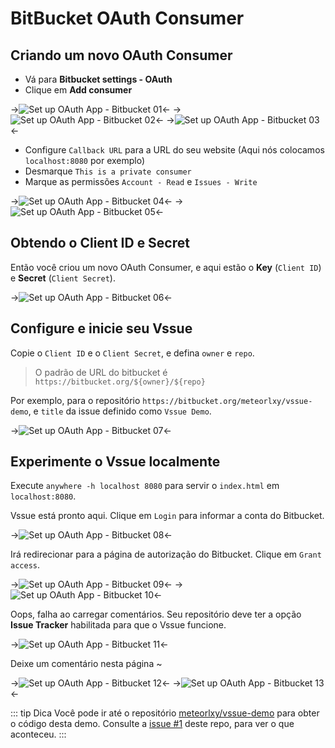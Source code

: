 # BitBucket OAuth Consumer

## Criando um novo OAuth Consumer

- Vá para __Bitbucket settings - OAuth__
- Clique em __Add consumer__

->![Set up OAuth App - Bitbucket 01](/assets/img/oauth-app-bitbucket-01.png)<-
->![Set up OAuth App - Bitbucket 02](/assets/img/oauth-app-bitbucket-02.png)<-
->![Set up OAuth App - Bitbucket 03](/assets/img/oauth-app-bitbucket-03.png)<-

- Configure `Callback URL` para a URL do seu website (Aqui nós colocamos `localhost:8080` por exemplo)
- Desmarque `This is a private consumer`
- Marque as permissões `Account - Read` e `Issues - Write`

->![Set up OAuth App - Bitbucket 04](/assets/img/oauth-app-bitbucket-04.png)<-
->![Set up OAuth App - Bitbucket 05](/assets/img/oauth-app-bitbucket-05.png)<-

## Obtendo o Client ID e Secret

Então você criou um novo OAuth Consumer, e aqui estão o __Key__ (`Client ID`) e __Secret__ (`Client Secret`).

->![Set up OAuth App - Bitbucket 06](/assets/img/oauth-app-bitbucket-06.png)<-

## Configure e inicie seu Vssue

Copie o `Client ID` e o `Client Secret`, e defina `owner` e `repo`.

> O padrão de URL do bitbucket é `https://bitbucket.org/${owner}/${repo}`

Por exemplo, para o repositório `https://bitbucket.org/meteorlxy/vssue-demo`, e `title` da issue definido como `Vssue Demo`.

->![Set up OAuth App - Bitbucket 07](/assets/img/oauth-app-bitbucket-07.png)<-

## Experimente o Vssue localmente

Execute `anywhere -h localhost 8080` para servir o `index.html` em `localhost:8080`.

Vssue está pronto aqui. Clique em `Login` para informar a conta do Bitbucket.

->![Set up OAuth App - Bitbucket 08](/assets/img/oauth-app-bitbucket-08.png)<-

Irá redirecionar para a página de autorização do Bitbucket. Clique em `Grant access`.

->![Set up OAuth App - Bitbucket 09](/assets/img/oauth-app-bitbucket-09.png)<-
->![Set up OAuth App - Bitbucket 10](/assets/img/oauth-app-bitbucket-10.png)<-

Oops, falha ao carregar comentários. Seu repositório deve ter a opção __Issue Tracker__ habilitada para que o Vssue funcione.

->![Set up OAuth App - Bitbucket 11](/assets/img/oauth-app-bitbucket-11.png)<-

Deixe um comentário nesta página ~

->![Set up OAuth App - Bitbucket 12](/assets/img/oauth-app-bitbucket-12.png)<-
->![Set up OAuth App - Bitbucket 13](/assets/img/oauth-app-bitbucket-13.png)<-

::: tip Dica
Você pode ir até o repositório [meteorlxy/vssue-demo](https://bitbucket.org/meteorlxy/vssue-demo) para obter o código desta demo. Consulte a [issue #1](https://bitbucket.org/meteorlxy/vssue-demo/issues/1) deste repo, para ver o que aconteceu.
:::
